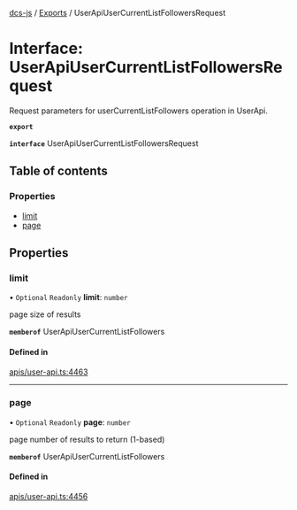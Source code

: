 [dcs-js](../README.md) / [Exports](../modules.md) / UserApiUserCurrentListFollowersRequest

# Interface: UserApiUserCurrentListFollowersRequest

Request parameters for userCurrentListFollowers operation in UserApi.

**`export`**

**`interface`** UserApiUserCurrentListFollowersRequest

## Table of contents

### Properties

- [limit](UserApiUserCurrentListFollowersRequest.md#limit)
- [page](UserApiUserCurrentListFollowersRequest.md#page)

## Properties

### <a id="limit" name="limit"></a> limit

• `Optional` `Readonly` **limit**: `number`

page size of results

**`memberof`** UserApiUserCurrentListFollowers

#### Defined in

[apis/user-api.ts:4463](https://github.com/unfoldingWord/dcs-js/blob/b29eb7a/apis/user-api.ts#L4463)

___

### <a id="page" name="page"></a> page

• `Optional` `Readonly` **page**: `number`

page number of results to return (1-based)

**`memberof`** UserApiUserCurrentListFollowers

#### Defined in

[apis/user-api.ts:4456](https://github.com/unfoldingWord/dcs-js/blob/b29eb7a/apis/user-api.ts#L4456)
